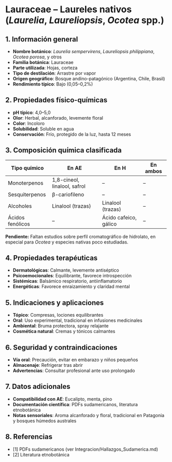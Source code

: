 # Lauraceae – Laureles nativos (*Laurelia*, *Laureliopsis*, *Ocotea* spp.)

## 1. Información general
- **Nombre botánico**: *Laurelia sempervirens*, *Laureliopsis philippiana*, *Ocotea porosa*, y otros
- **Familia botánica**: Lauraceae
- **Parte utilizada**: Hojas, corteza
- **Tipo de destilación**: Arrastre por vapor
- **Origen geográfico**: Bosque andino-patagónico (Argentina, Chile, Brasil)
- **Rendimiento típico**: Bajo (0,05–0,2%)

## 2. Propiedades físico-químicas
- **pH típico**: 4,0–5,0
- **Olor**: Herbal, alcanforado, levemente floral
- **Color**: Incoloro
- **Solubilidad**: Soluble en agua
- **Conservación**: Frío, protegido de la luz, hasta 12 meses

## 3. Composición química clasificada
| Tipo químico                | En AE                          | En H                              | En ambos         |
|----------------------------|--------------------------------|------------------------------------|------------------|
| Monoterpenos                | 1,8-cineol, linalool, safrol   | –                                  | –                |
| Sesquiterpenos              | β-cariofileno                  | –                                  | –                |
| Alcoholes                   | Linalool (trazas)              | Linalool (trazas)                  | –                |
| Ácidos fenólicos            | –                              | Ácido cafeico, gálico              | –                |

**Pendiente:** Faltan estudios sobre perfil cromatográfico de hidrolato, en especial para *Ocotea* y especies nativas poco estudiadas.

## 4. Propiedades terapéuticas
- **Dermatológicas**: Calmante, levemente antiséptico
- **Psicoemocionales**: Equilibrante, favorece introspección
- **Sistémicas**: Balsámico respiratorio, antiinflamatorio
- **Energéticas**: Favorece enraizamiento y claridad mental

## 5. Indicaciones y aplicaciones
- **Tópico**: Compresas, lociones equilibrantes
- **Oral**: Uso experimental, tradicional en infusiones medicinales
- **Ambiental**: Bruma protectora, spray relajante
- **Cosmética natural**: Cremas y tónicos calmantes

## 6. Seguridad y contraindicaciones
- **Vía oral**: Precaución, evitar en embarazo y niños pequeños
- **Almacenaje**: Refrigerar tras abrir
- **Advertencias**: Consultar profesional ante uso prolongado

## 7. Datos adicionales
- **Compatibilidad con AE**: Eucalipto, menta, pino
- **Documentación científica**: PDFs sudamericanos, literatura etnobotánica
- **Notas sensoriales**: Aroma alcanforado y floral, tradicional en Patagonia y bosques húmedos australes

## 8. Referencias
- [1] PDFs sudamericanos (ver Integracion/Hallazgos_Sudamerica.md)
- [2] Literatura etnobotánica

